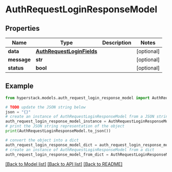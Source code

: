 # AuthRequestLoginResponseModel


## Properties

Name | Type | Description | Notes
------------ | ------------- | ------------- | -------------
**data** | [**AuthRequestLoginFields**](AuthRequestLoginFields.md) |  | [optional] 
**message** | **str** |  | [optional] 
**status** | **bool** |  | [optional] 

## Example

```python
from hyperstack.models.auth_request_login_response_model import AuthRequestLoginResponseModel

# TODO update the JSON string below
json = "{}"
# create an instance of AuthRequestLoginResponseModel from a JSON string
auth_request_login_response_model_instance = AuthRequestLoginResponseModel.from_json(json)
# print the JSON string representation of the object
print(AuthRequestLoginResponseModel.to_json())

# convert the object into a dict
auth_request_login_response_model_dict = auth_request_login_response_model_instance.to_dict()
# create an instance of AuthRequestLoginResponseModel from a dict
auth_request_login_response_model_from_dict = AuthRequestLoginResponseModel.from_dict(auth_request_login_response_model_dict)
```
[[Back to Model list]](../README.md#documentation-for-models) [[Back to API list]](../README.md#documentation-for-api-endpoints) [[Back to README]](../README.md)


